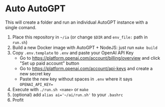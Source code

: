 # Auto AutoGPT

This will create a folder and run an individual AutoGPT instance with a single comand.

1. Place this repository in `~/ia` (or change `$DIR` and `env_file:` path in `run.sh`)
2. Build a new Docker image with AutoGPT + NodeJS: just run `make build`
3. Copy `.env.template` to `.env` and paste your OpenAI API Key
    - Go to https://platform.openai.com/account/billing/overview and click "Set up paid account" button
    - Go to https://platform.openai.com/account/api-keys and create a new secret key
    - Paste the new key without spaces in `.env` where it says `OPENAI_API_KEY=`
4. Execute with `./run.sh <name>` or `make`
5. (optional) add `alias ai='~/ai/run.sh'` to your `.bashrc`
6. Profit

